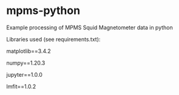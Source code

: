 # mpms-python
Example processing of MPMS Squid Magnetometer data in python

Libraries used (see requirements.txt):

matplotlib==3.4.2

numpy==1.20.3

jupyter==1.0.0

lmfit==1.0.2
